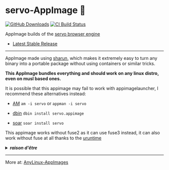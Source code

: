 # servo-AppImage 🐧

[![GitHub Downloads](https://img.shields.io/github/downloads/pkgforge-dev/servo-AppImage/total?logo=github&label=GitHub%20Downloads)](https://github.com/pkgforge-dev/servo-AppImage/releases/latest)
[![CI Build Status](https://github.com//pkgforge-dev/servo-AppImage/actions/workflows/blank.yml/badge.svg)](https://github.com/pkgforge-dev/servo-AppImage/releases/latest)

AppImage builds of the [servo browser engine](https://github.com/servo/servo)

* [Latest Stable Release](https://github.com/pkgforge-dev/servo-AppImage/releases/latest)

---

AppImage made using [sharun](https://github.com/VHSgunzo/sharun), which makes it extremely easy to turn any binary into a portable package without using containers or similar tricks.

**This AppImage bundles everything and should work on any linux distro, even on musl based ones.**

It is possible that this appimage may fail to work with appimagelauncher, I recommend these alternatives instead: 

* [AM](https://github.com/ivan-hc/AM) `am -i servo` or `appman -i servo`

* [dbin](https://github.com/xplshn/dbin) `dbin install servo.appimage`

* [soar](https://github.com/pkgforge/soar) `soar install servo`

This appimage works without fuse2 as it can use fuse3 instead, it can also work without fuse at all thanks to the [uruntime](https://github.com/VHSgunzo/uruntime)

<details>
  <summary><b><i>raison d'être</i></b></summary>
    <img src="https://github.com/user-attachments/assets/d40067a6-37d2-4784-927c-2c7f7cc6104b" alt="Inspiration Image">
  </a>
</details>

---

More at: [AnyLinux-AppImages](https://pkgforge-dev.github.io/Anylinux-AppImages/) 
